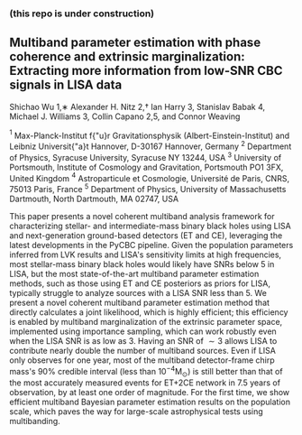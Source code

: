 ### (this repo is under construction)

## Multiband parameter estimation with phase coherence and extrinsic marginalization: Extracting more information from low-SNR CBC signals in LISA data

Shichao Wu 1,∗ Alexander H. Nitz 2,† Ian Harry 3, Stanislav Babak 4,
Michael J. Williams 3, Collin Capano 2,5, and Connor Weaving

$^1$ Max-Planck-Institut f{\"u}r Gravitationsphysik (Albert-Einstein-Institut) and Leibniz Universit{\"a}t Hannover, D-30167 Hannover, Germany
$^2$ Department of Physics, Syracuse University, Syracuse NY 13244, USA
$^3$ University of Portsmouth, Institute of Cosmology and Gravitation, Portsmouth PO1 3FX, United Kingdom
$^4$ Astroparticule et Cosmologie, Université de Paris, CNRS, 75013 Paris, France
$^5$ Department of Physics, University of Massachusetts Dartmouth, North Dartmouth, MA 02747, USA

This paper presents a novel coherent multiband analysis framework for characterizing stellar- and intermediate-mass binary black holes using LISA and next-generation ground-based detectors (ET and CE), leveraging the latest developments in the PyCBC pipeline. Given the population parameters inferred from LVK results and LISA's sensitivity limits at high frequencies, most stellar-mass binary black holes would likely have SNRs below 5 in LISA, but the most state-of-the-art multiband parameter estimation methods, such as those using ET and CE posteriors as priors for LISA, typically struggle to analyze sources with a LISA SNR less than 5. We present a novel coherent multiband parameter estimation method that directly calculates a joint likelihood, which is highly efficient; this efficiency is enabled by multiband marginalization of the extrinsic parameter space, implemented using importance sampling, which can work robustly even when the LISA SNR is as low as 3. Having an SNR of $\sim 3$ allows LISA to contribute nearly double the number of multiband sources. Even if LISA only observes for one year, most of the multiband detector-frame chirp mass's 90\% credible interval (less than $10^{-4} \mathrm{M}_\odot$) is still better than that of the most accurately measured events for ET+2CE network in 7.5 years of observation, by at least one order of magnitude. For the first time, we show efficient multiband Bayesian parameter estimation results on the population scale, which paves the way for large-scale astrophysical tests using multibanding. 
